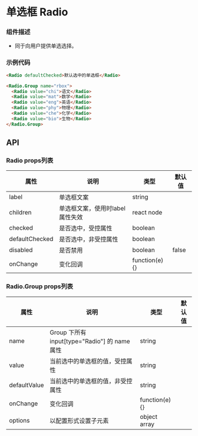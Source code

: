 # 单选框 Radio

### 组件描述
- 同于向用户提供单选选择。

### 示例代码

```html
<Radio defaultChecked>默认选中的单选框</Radio>

<Radio.Group name="rbox">
  <Radio value="chi">语文</Radio>
  <Radio value="mat">数学</Radio>
  <Radio value="eng">英语</Radio>
  <Radio value="phy">物理</Radio>
  <Radio value="che">化学</Radio>
  <Radio value="bio">生物</Radio>
</Radio.Group>
```

## API

### Radio props列表

| 属性 | 说明 | 类型 | 默认值 |
|----|-----|------|------|
| label | 单选框文案 | string |  |
| children | 单选框文案，使用时label属性失效 | react node |  |
| checked | 是否选中，受控属性 | boolean |  |
| defaultChecked | 是否选中，非受控属性 | boolean |  |
| disabled | 是否禁用 | boolean | false |
| onChange | 变化回调 | function(e){} |  |


### Radio.Group props列表

| 属性 | 说明 | 类型 | 默认值 |
|----|-----|------|------|
| name | Group 下所有 input[type="Radio"] 的 name 属性 | string |  |
| value | 当前选中的单选框的值，受控属性 | string |  |
| defaultValue | 当前选中的单选框的值，非受控属性 | string |  |
| onChange | 变化回调 | function(e){} |  |
| options | 以配置形式设置子元素 | object array |  |
